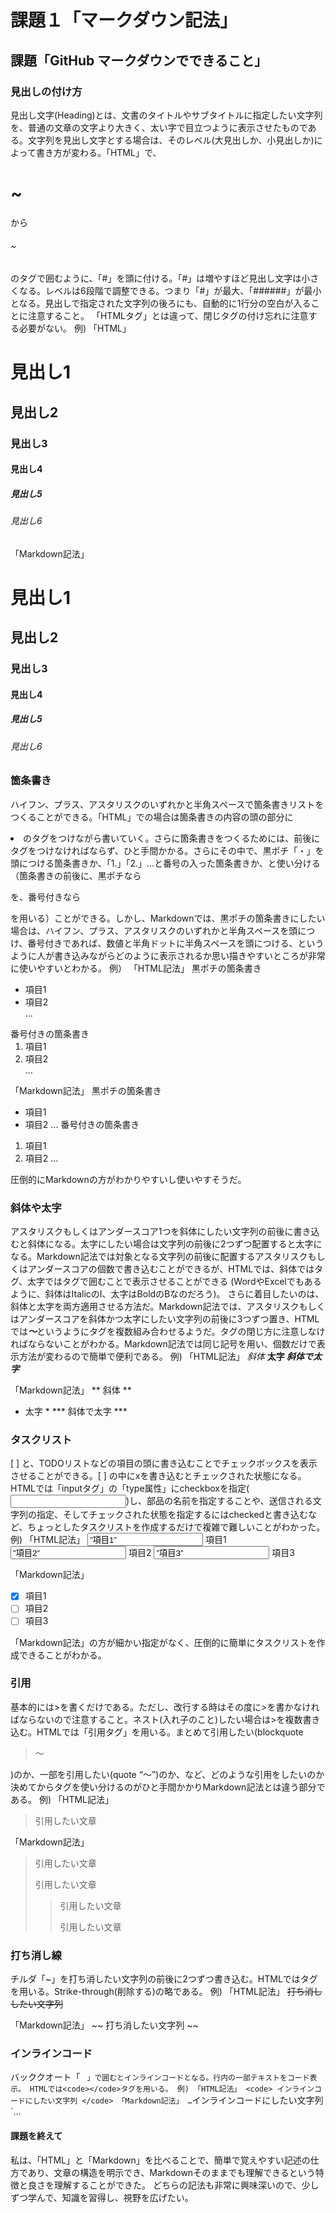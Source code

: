 # 課題１「マークダウン記法」

## 課題「GitHub マークダウンでできること」

### 見出しの付け方
見出し文字(Heading)とは、文書のタイトルやサブタイトルに指定したい文字列を、普通の文章の文字より大きく、太い字で目立つように表示させたものである。文字列を見出し文字とする場合は、そのレベル(大見出しか、小見出しか)によって書き方が変わる。「HTML」で、<h1>~</h1>から<h6>~</h6>のタグで囲むように、「#」を頭に付ける。「#」は増やすほど見出し文字は小さくなる。レベルは6段階で調整できる。つまり「#」が最大、「######」が最小となる。見出しで指定された文字列の後ろにも、自動的に1行分の空白が入ることに注意すること。
「HTMLタグ」とは違って、閉じタグの付け忘れに注意する必要がない。
例)
「HTML」
<h1> 見出し1 </h1>
<h2> 見出し2 </h2>
<h3> 見出し3 </h3>
<h4> 見出し4 </h4>
<h5> 見出し5 </h5>
<h6> 見出し6 </h6>

「Markdown記法」
# 見出し1
## 見出し2
### 見出し3
#### 見出し4
##### 見出し5
###### 見出し6

### 箇条書き
ハイフン、プラス、アスタリスクのいずれかと半角スペースで箇条書きリストをつくることができる。「HTML」での場合は箇条書きの内容の頭の部分に<li>のタグをつけながら書いていく。さらに箇条書きをつくるためには、前後にタグをつけなければならず、ひと手間かかる。さらにその中で、黒ポチ「・」を頭につける箇条書きか、「1.」「2.」…と番号の入った箇条書きか、と使い分ける（箇条書きの前後に、黒ポチなら<ul></ul>を、番号付きなら<ol></ol>を用いる）ことができる。しかし、Markdownでは、黒ポチの箇条書きにしたい場合は、ハイフン、プラス、アスタリスクのいずれかと半角スペースを頭につけ、番号付きであれば、数値と半角ドットに半角スペースを頭につける、というように人が書き込みながらどのように表示されるか思い描きやすいところが非常に使いやすいとわかる。
例）
「HTML記法」
黒ポチの箇条書き
<ul>
<li>項目1</li>
<li>項目2</li>
…
</ul>
番号付きの箇条書き
<ol>
<li>項目1</li>
<li>項目2</li>
…
</ol>

「Markdown記法」
黒ポチの箇条書き
- 項目1
- 項目2
…
番号付きの箇条書き
1. 項目1
2. 項目2
…

圧倒的にMarkdownの方がわかりやすいし使いやすそうだ。

### 斜体や太字
アスタリスクもしくはアンダースコア1つを斜体にしたい文字列の前後に書き込むと斜体になる。太字にしたい場合は文字列の前後に2つずつ配置すると太字になる。Markdown記法では対象となる文字列の前後に配置するアスタリスクもしくはアンダースコアの個数で書き込むことができるが、HTMLでは、斜体では<i></i>タグ、太字では<b></b>タグで囲むことで表示させることができる (WordやExcelでもあるように、斜体はItalicのI、太字はBoldのBなのだろう)。
さらに着目したいのは、斜体と太字を両方適用させる方法だ。Markdown記法では、アスタリスクもしくはアンダースコアを斜体かつ太字にしたい文字列の前後に3つずつ置き、HTMLでは<b><i>～</b></i>というようにタグを複数組み合わせるようだ。タグの閉じ方に注意しなければならないことがわかる。Markdown記法では同じ記号を用い、個数だけで表示方法が変わるので簡単で便利である。
例)
「HTML記法」
<i> 斜体 </i>
<b> 太字 </b>
<b><i> 斜体で太字 </i></b>

「Markdown記法」
** 斜体 **
* 太字 *
*** 斜体で太字 ***

### タスクリスト
[ ] と、TODOリストなどの項目の頭に書き込むことでチェックボックスを表示させることができる。[ ] の中にxを書き込むとチェックされた状態になる。HTMLでは「inputタグ」の「type属性」にcheckboxを指定(<input type=”checkbox”>)し、部品の名前を指定することや、送信される文字列の指定、そしてチェックされた状態を指定するにはcheckedと書き込むなど、ちょっとしたタスクリストを作成するだけで複雑で難しいことがわかった。
例)
「HTML記法」
<input type=”checkbox” name=”q1” value=”項目1” checked> 項目1
<input type=”checkbox” name=”q2” value=”項目2”> 項目2
<input type=”checkbox” name=”q3” value=”項目3”> 項目3

「Markdown記法」
- [x] 項目1
- [ ] 項目2
- [ ] 項目3

「Markdown記法」の方が細かい指定がなく、圧倒的に簡単にタスクリストを作成できることがわかる。

### 引用
基本的には>を書くだけである。ただし、改行する時はその度に>を書かなければならないので注意すること。ネスト(入れ子のこと)したい場合は>を複数書き込む。HTMLでは「引用タグ」を用いる。まとめて引用したい(blockquote <blockquote>～</blockquote>)のか、一部を引用したい(quote <q>～</q>)のか、など、どのような引用をしたいのか決めてからタグを使い分けるのがひと手間かかりMarkdown記法とは違う部分である。
例)
「HTML記法」
<blockquote>
<p>
引用したい文章
</p>
</blockquote>

「Markdown記法」
> 引用したい文章
>
> 引用したい文章
>> 引用したい文章
>>
>> 引用したい文章

### 打ち消し線
チルダ「~」を打ち消したい文字列の前後に2つずつ書き込む。HTMLでは<s></s>タグを用いる。Strike-through(削除する)の略である。
例)
「HTML記法」
<s> 打ち消ししたい文字列 </s>

「Markdown記法」
~~ 打ち消したい文字列 ~~

### インラインコード
バッククオート「 ` 」で囲むとインラインコードとなる。行内の一部テキストをコード表示。
HTMLでは<code></code>タグを用いる。
例)
「HTML記法」
<code> インラインコードにしたい文字列 </code>
「Markdown記法」
…`インラインコードにしたい文字列`…


#### 課題を終えて
私は、「HTML」と「Markdown」を比べることで、簡単で覚えやすい記述の仕方であり、文章の構造を明示でき、Markdownそのままでも理解できるという特徴と良さを理解することができた。
どちらの記法も非常に興味深いので、少しずつ学んで、知識を習得し、視野を広げたい。
